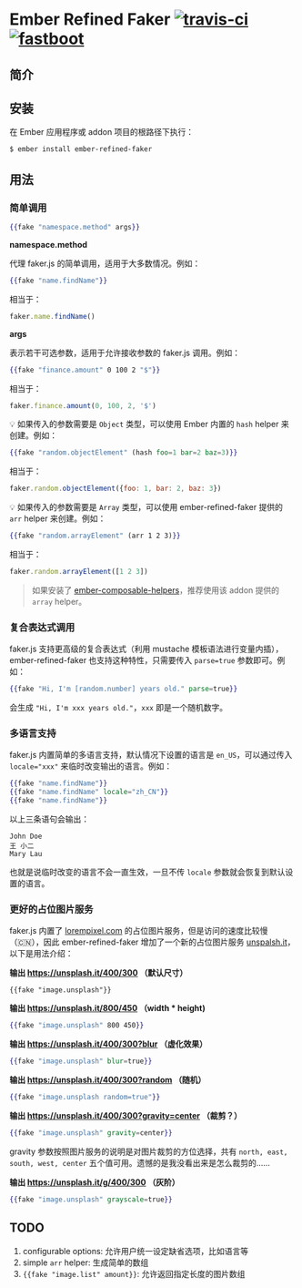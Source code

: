# Ember Refined Faker [![travis-ci][travis-ci]][travis-link] [![fastboot][fastboot]][self]

[self]: https://github.com/very-geek/ember-refined-faker	"Ember Refined Faker"
[travis-link]: https://travis-ci.org/very-geek/ember-refined-faker
[travis-ci]: https://img.shields.io/travis/very-geek/ember-refined-faker/master.svg?style=flat-square
[fastboot]: https://img.shields.io/badge/%20fastboot--compatible%20-yes-brightgreen.svg?style=flat-square

## 简介

## 安装

在 Ember 应用程序或 addon 项目的根路径下执行：

```shell
$ ember install ember-refined-faker
```

## 用法

### 简单调用

```handlebars
{{fake "namespace.method" args}}
```

**namespace.method**

代理 faker.js 的简单调用，适用于大多数情况。例如：

```handlebars
{{fake "name.findName"}}
```

相当于：

```javascript
faker.name.findName()
```

**args**

表示若干可选参数，适用于允许接收参数的 faker.js 调用。例如：

```handlebars
{{fake "finance.amount" 0 100 2 "$"}}
```

相当于：

```javascript
faker.finance.amount(0, 100, 2, '$')
```

💡 如果传入的参数需要是 `Object` 类型，可以使用 Ember 内置的 `hash` helper 来创建。例如：

```handlebars
{{fake "random.objectElement" (hash foo=1 bar=2 baz=3)}}
```

相当于：

```javascript
faker.random.objectElement({foo: 1, bar: 2, baz: 3})
```

💡 如果传入的参数需要是 `Array` 类型，可以使用 ember-refined-faker 提供的 `arr` helper 来创建。例如：

```handlebars
{{fake "random.arrayElement" (arr 1 2 3)}}
```

相当于：

```javascript
faker.random.arrayElement([1 2 3])
```

> 如果安装了 [ember-composable-helpers](https://github.com/DockYard/ember-composable-helpers)，推荐使用该 addon 提供的 `array` helper。

### 复合表达式调用

faker.js 支持更高级的复合表达式（利用 mustache 模板语法进行变量内插），ember-refined-faker 也支持这种特性，只需要传入 `parse=true` 参数即可。例如：

```handlebars
{{fake "Hi, I'm [random.number] years old." parse=true}}
```

会生成 `"Hi, I'm xxx years old."`，`xxx` 即是一个随机数字。

### 多语言支持

faker.js 内置简单的多语言支持，默认情况下设置的语言是 `en_US`，可以通过传入 `locale="xxx"` 来临时改变输出的语言。例如：

```handlebars
{{fake "name.findName"}}
{{fake "name.findName" locale="zh_CN"}}
{{fake "name.findName"}}
```

以上三条语句会输出：

```
John Doe
王 小二
Mary Lau
```

也就是说临时改变的语言不会一直生效，一旦不传 `locale` 参数就会恢复到默认设置的语言。

### 更好的占位图片服务

faker.js 内置了 [lorempixel.com](http://lorempixel.com/) 的占位图片服务，但是访问的速度比较慢（🇨🇳），因此 ember-refined-faker 增加了一个新的占位图片服务 [unspalsh.it](https://unsplash.it)，以下是用法介绍：

**输出 https://unsplash.it/400/300 （默认尺寸）**

```handlerbars
{{fake "image.unsplash"}}
```

**输出 https://unsplash.it/800/450 （width * height)**

```handlebars
{{fake "image.unsplash" 800 450}}
```

**输出 https://unsplash.it/400/300?blur （虚化效果）**

```handlebars
{{fake "image.unsplash" blur=true}}
```

**输出 https://unsplash.it/400/300?random （随机）**

```handlebars
{{fake "image.unsplash random=true"}}
```

**输出 https://unsplash.it/400/300?gravity=center （裁剪？）**

```handlebars
{{fake "image.unsplash" gravity=center}}
```

gravity 参数按照图片服务的说明是对图片裁剪的方位选择，共有 `north, east, south, west, center` 五个值可用。遗憾的是我没看出来是怎么裁剪的……

**输出 https://unsplash.it/g/400/300 （灰阶）**

```handlebars
{{fake "image.unsplash" grayscale=true}}
```

## TODO

1. configurable options: 允许用户统一设定缺省选项，比如语言等
2. simple `arr` helper: 生成简单的数组
3. `{{fake "image.list" amount}}`: 允许返回指定长度的图片数组
